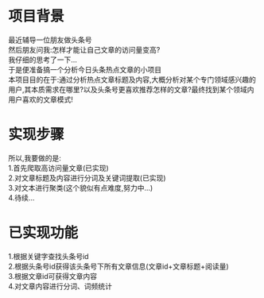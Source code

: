 <h1>项目背景</h1>
最近辅导一位朋友做头条号<br>
然后朋友问我:怎样才能让自己文章的访问量变高?<br>
我仔细的思考了一下...<br>
于是便准备搞一个分析今日头条热点文章的小项目<br>
本项目目的在于:通过分析热点文章标题及内容,大概分析对某个专门领域感兴趣的用户,其本质需求在哪里?以及头条号更喜欢推荐怎样的文章?最终找到某个领域内用户喜欢的文章模式!<br>
<h1>实现步骤</h1>
所以,我要做的是:<br>
1.首先爬取高访问量文章(已实现)<br>
2.对文章标题及内容进行分词及关键词提取(已实现)<br>
3.对文本进行聚类(这个貌似有点难度,努力中...)<br>
4.待续...<br>
<h1>已实现功能</h1>
1.根据关键字查找头条号id<br>
2.根据头条号id获得该头条号下所有文章信息(文章id+文章标题+阅读量)<br>
3.根据文章id可获得文章内容<br>
4.对文章内容进行分词、词频统计<br>
